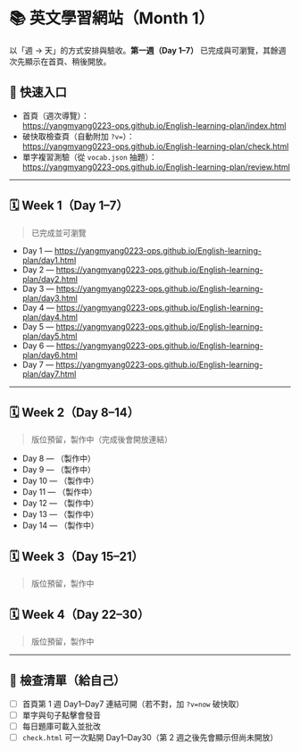 # 📚 英文學習網站（Month 1）
以「週 → 天」的方式安排與驗收。**第一週（Day 1–7）** 已完成與可瀏覽，其餘週次先顯示在首頁、稍後開放。

## 🔗 快速入口
- 首頁（週次導覽）：  
  https://yangmyang0223-ops.github.io/English-learning-plan/index.html
- 破快取檢查頁（自動附加 `?v=`）：  
  https://yangmyang0223-ops.github.io/English-learning-plan/check.html
- 單字複習測驗（從 `vocab.json` 抽題）：  
  https://yangmyang0223-ops.github.io/English-learning-plan/review.html

---

## 🗓 Week 1（Day 1–7）
> 已完成並可瀏覽
- Day 1 — https://yangmyang0223-ops.github.io/English-learning-plan/day1.html  
- Day 2 — https://yangmyang0223-ops.github.io/English-learning-plan/day2.html  
- Day 3 — https://yangmyang0223-ops.github.io/English-learning-plan/day3.html  
- Day 4 — https://yangmyang0223-ops.github.io/English-learning-plan/day4.html  
- Day 5 — https://yangmyang0223-ops.github.io/English-learning-plan/day5.html  
- Day 6 — https://yangmyang0223-ops.github.io/English-learning-plan/day6.html  
- Day 7 — https://yangmyang0223-ops.github.io/English-learning-plan/day7.html  

---

## 🗓 Week 2（Day 8–14）
> 版位預留，製作中（完成後會開放連結）
- Day 8 — （製作中）
- Day 9 — （製作中）
- Day 10 — （製作中）
- Day 11 — （製作中）
- Day 12 — （製作中）
- Day 13 — （製作中）
- Day 14 — （製作中）

## 🗓 Week 3（Day 15–21）
> 版位預留，製作中

## 🗓 Week 4（Day 22–30）
> 版位預留，製作中

---

## 🧩 檢查清單（給自己）
- [ ] 首頁第 1 週 Day1–Day7 連結可開（若不對，加 `?v=now` 破快取）
- [ ] 單字與句子點擊會發音
- [ ] 每日題庫可載入並批改
- [ ] `check.html` 可一次點開 Day1–Day30（第 2 週之後先會顯示但尚未開放）
